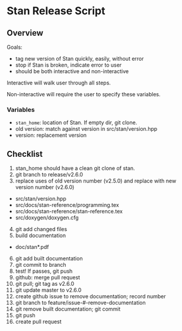 # Stan Release Script

## Overview

Goals:
- tag new version of Stan quickly, easily, without error
- stop if Stan is broken, indicate error to user
- should be both interactive and non-interactive


Interactive will walk user through all steps.

Non-interactive will require the user to specify these variables.

### Variables
- `stan_home`: location of Stan. If empty dir, git clone.
- old version: match against version in src/stan/version.hpp
- version: replacement version


## Checklist

1. stan_home should have a clean git clone of stan. 
2. git branch to release/v2.6.0
3. replace uses of old version number (v2.5.0) and replace with new version number (v2.6.0)
  - src/stan/version.hpp
  - src/docs/stan-reference/programming.tex
  - src/docs/stan-reference/stan-reference.tex
  - src/doxygen/doxygen.cfg
4. git add changed files
5. build documentation
  - doc/stan*.pdf
6. git add built documentation
7. git commit to branch
8. test! If passes, git push
9. github: merge pull request
10. git pull; git tag as v2.6.0
11. git update master to v2.6.0
12. create github issue to remove documentation; record number
13. git branch to feature/issue-#-remove-documentation
14. git remove built documentation; git commit
15. git push
16. create pull request
